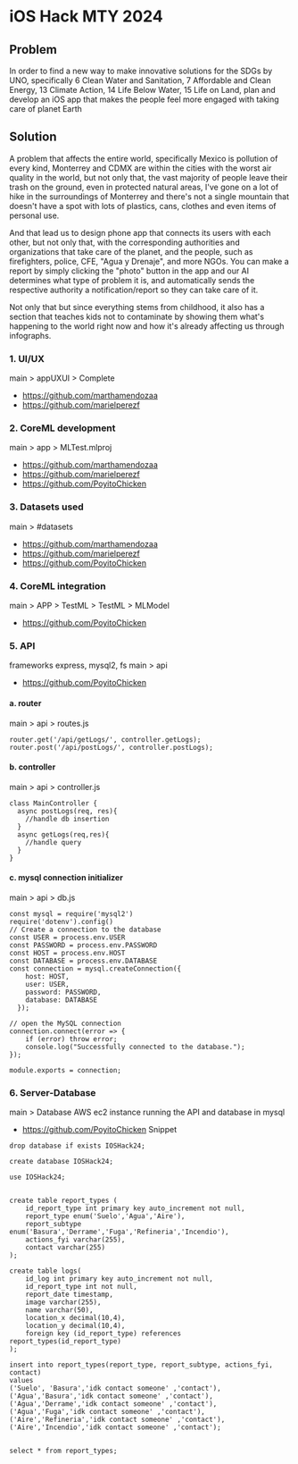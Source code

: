 # iOS Hack MTY 2024
## Problem
In order to find a new way to make innovative solutions for the SDGs by UNO, specifically 6 Clean Water and Sanitation, 7 Affordable and Clean Energy, 13 Climate Action, 14 Life Below Water, 15 Life on Land, plan and develop an iOS app that makes the people feel more engaged with taking care of planet Earth

## Solution
A problem that affects the entire world, specifically Mexico is pollution of every kind, Monterrey and CDMX are within the cities with the worst air quality in the world, but not only that, the vast majority of people leave their trash on the ground, even in protected natural areas, I've gone on a lot of hike in the surroundings of Monterrey and there's not a single mountain that doesn't have a spot with lots of plastics, cans, clothes and even items of personal use.

And that lead us to design phone app that connects its users with each other, but not only that, with the corresponding authorities and organizations that take care of the planet, and the people, such as firefighters, police, CFE, "Agua y Drenaje", and more NGOs. You can make a report by simply clicking the "photo" button in the app and our AI determines what type of problem it is, and automatically sends the respective authority a notification/report so they can take care of it.

Not only that but since everything stems from childhood, it also has a section that teaches kids not to contaminate by showing them what's happening to the world right now and how it's already affecting us through infographs.

### 1. UI/UX
main > appUXUI > Complete
* https://github.com/marthamendozaa
* https://github.com/marielperezf

### 2. CoreML development
main > app > MLTest.mlproj
* https://github.com/marthamendozaa
* https://github.com/marielperezf
* https://github.com/PoyitoChicken

### 3. Datasets used
main > #datasets
* https://github.com/marthamendozaa
* https://github.com/marielperezf
* https://github.com/PoyitoChicken

### 4. CoreML integration
main > APP > TestML > TestML > MLModel
* https://github.com/PoyitoChicken

### 5. API
frameworks express, mysql2, fs
main > api
* https://github.com/PoyitoChicken


#### a. router
main > api > routes.js
```
router.get('/api/getLogs/', controller.getLogs);
router.post('/api/postLogs/', controller.postLogs);
```

#### b. controller
main > api > controller.js
```
class MainController {
  async postLogs(req, res){
    //handle db insertion
  }
  async getLogs(req,res){
    //handle query
  }
}
```

#### c. mysql connection initializer
main > api > db.js
```
const mysql = require('mysql2')
require('dotenv').config()
// Create a connection to the database
const USER = process.env.USER
const PASSWORD = process.env.PASSWORD
const HOST = process.env.HOST
const DATABASE = process.env.DATABASE
const connection = mysql.createConnection({
    host: HOST,
    user: USER,
    password: PASSWORD,
    database: DATABASE
  });

// open the MySQL connection
connection.connect(error => {
    if (error) throw error;
    console.log("Successfully connected to the database.");
});

module.exports = connection;
```

### 6. Server-Database
main > Database
AWS ec2 instance running the API and database in mysql
* https://github.com/PoyitoChicken
Snippet 
```
drop database if exists IOSHack24;

create database IOSHack24;

use IOSHack24;


create table report_types (
	id_report_type int primary key auto_increment not null,
	report_type enum('Suelo','Agua','Aire'),
	report_subtype enum('Basura','Derrame','Fuga','Refineria','Incendio'),
	actions_fyi varchar(255),
	contact varchar(255)
);

create table logs(
	id_log int primary key auto_increment not null,
	id_report_type int not null,
	report_date timestamp,
	image varchar(255),
	name varchar(50),
	location_x decimal(10,4),
	location_y decimal(10,4),
	foreign key (id_report_type) references report_types(id_report_type)
);

insert into report_types(report_type, report_subtype, actions_fyi, contact)
values
('Suelo', 'Basura','idk contact someone' ,'contact'),
('Agua','Basura','idk contact someone' ,'contact'),
('Agua','Derrame','idk contact someone' ,'contact'),
('Agua','Fuga','idk contact someone' ,'contact'),
('Aire','Refineria','idk contact someone' ,'contact'),
('Aire','Incendio','idk contact someone' ,'contact');


select * from report_types;
```
